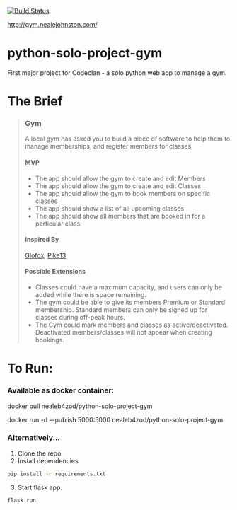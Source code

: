 [![Build Status](https://travis-ci.com/nealeb4zod/python-solo-project-gym.svg?branch=main)](https://travis-ci.com/nealeb4zod/python-solo-project-gym)

http://gym.nealejohnston.com/

# python-solo-project-gym
First major project for Codeclan - a solo python web app to manage a gym.

# The Brief

>### Gym
>
>A local gym has asked you to build a piece of software to help them to manage memberships, and register members for classes.
>
>#### MVP
>
>- The app should allow the gym to create and edit Members
>- The app should allow the gym to create and edit Classes
>- The app should allow the gym to book members on specific classes
>- The app should show a list of all upcoming classes
>- The app should show all members that are booked in for a particular class
>
>#### Inspired By
>
>[Glofox](https://www.glofox.com/club-solution/), [Pike13](https://www.pike13.com/pike13-scheduling-software-demo)
>
>#### Possible Extensions
>
>- Classes could have a maximum capacity, and users can only be added while there is space remaining.
>- The gym could be able to give its members Premium or Standard membership. Standard members can only be signed up for classes during off-peak hours.
>- The Gym could mark members and classes as active/deactivated. Deactivated members/classes will not appear when creating bookings.

# To Run:

### Available as docker container:

docker pull nealeb4zod/python-solo-project-gym

docker run -d --publish 5000:5000 nealeb4zod/python-solo-project-gym

### Alternatively...

1. Clone the repo.
2. Install dependencies
```bash
pip install -r requirements.txt
```
3. Start flask app:
```
flask run
```
